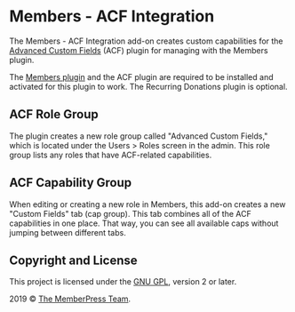 # Members - ACF Integration

The Members - ACF Integration add-on creates custom capabilities for the [Advanced Custom Fields](https://advancedcustomfields.com) (ACF) plugin for managing with the Members plugin.

The [Members plugin](https://themehybrid.com/plugins/members) and the ACF plugin are required to be installed and activated for this plugin to work.  The Recurring Donations plugin is optional.

## ACF Role Group

The plugin creates a new role group called "Advanced Custom Fields," which is located under the Users > Roles screen in the admin.  This role group lists any roles that have ACF-related capabilities.

## ACF Capability Group

When editing or creating a new role in Members, this add-on creates a new "Custom Fields" tab (cap group).  This tab combines all of the ACF capabilities in one place.  That way, you can see all available caps without jumping between different tabs.

## Copyright and License

This project is licensed under the [GNU GPL](http://www.gnu.org/licenses/old-licenses/gpl-2.0.html), version 2 or later.

2019 &copy; [The MemberPress Team](http://justintadlock.com).

